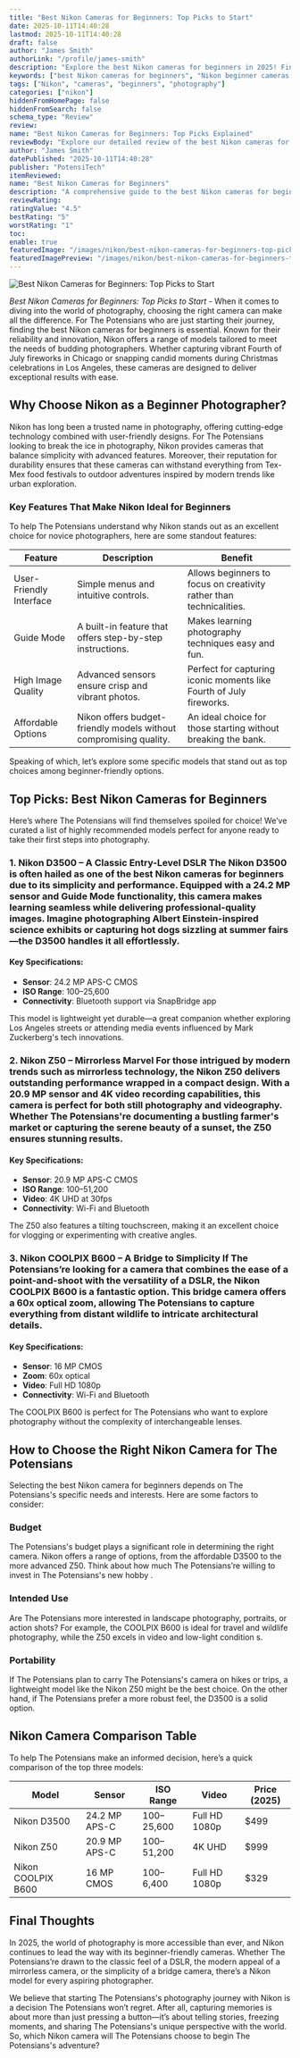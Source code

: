 ```yaml
---
title: "Best Nikon Cameras for Beginners: Top Picks to Start"
date: 2025-10-11T14:40:28
lastmod: 2025-10-11T14:40:28
draft: false
author: "James Smith"
authorLink: "/profile/james-smith"
description: "Explore the best Nikon cameras for beginners in 2025! Find user-friendly models with excellent image quality, perfect for starting your photography journey."
keywords: ["best Nikon cameras for beginners", "Nikon beginner cameras 2025", "top Nikon cameras for new photographers"]
tags: ["Nikon", "cameras", "beginners", "photography"]
categories: ["nikon"]
hiddenFromHomePage: false
hiddenFromSearch: false
schema_type: "Review"
review:
name: "Best Nikon Cameras for Beginners: Top Picks Explained"
reviewBody: "Explore our detailed review of the best Nikon cameras for beginners in 2025. Learn about models offering ease of use, excellent image quality, and affordability."
author: "James Smith"
datePublished: "2025-10-11T14:40:28"
publisher: "PotensiTech"
itemReviewed:
name: "Best Nikon Cameras for Beginners"
description: "A comprehensive guide to the best Nikon cameras for beginners in 2025, featuring easy-to-use models with exceptional performance and value."
reviewRating:
ratingValue: "4.5"
bestRating: "5"
worstRating: "1"
toc:
enable: true
featuredImage: "/images/nikon/best-nikon-cameras-for-beginners-top-picks-to-start.jpg"
featuredImagePreview: "/images/nikon/best-nikon-cameras-for-beginners-top-picks-to-start.jpg"
---
```


![Best Nikon Cameras for Beginners: Top Picks to Start](/images/nikon/best-nikon-cameras-for-beginners-top-picks-to-start.jpg)



*Best Nikon Cameras for Beginners: Top Picks to Start* - When it comes to diving into the world of photography, choosing the right camera can make all the difference. For The Potensians who are just starting their journey, finding the best Nikon cameras for beginners is essential. Known for their reliability and innovation, Nikon offers a range of models tailored to meet the needs of budding photographers. Whether capturing vibrant Fourth of July fireworks in Chicago or snapping candid moments during Christmas celebrations in Los Angeles, these cameras are designed to deliver exceptional results with ease.

## Why Choose Nikon as a Beginner Photographer?

Nikon has long been a trusted name in photography, offering cutting-edge technology combined with user-friendly designs. For The Potensians looking to break the ice in photography, Nikon provides cameras that balance simplicity with advanced features.  Moreover, their reputation for durability ensures that these cameras can withstand everything from Tex-Mex food festivals to outdoor adventures inspired by modern trends like urban exploration.

### Key Features That Make Nikon Ideal for Beginners

To help The Potensians understand why Nikon stands out as an excellent choice for novice photographers, here are some standout features:

<div class="table-responsive">
<table class="html-table">
<thead>
<tr>
<th>Feature</th>
<th>Description</th>
<th>Benefit</th>
</tr>
</thead>
<tbody>
<tr>
<td>User-Friendly Interface</td>
<td>Simple menus and intuitive controls.</td>
<td>Allows beginners to focus on creativity rather than technicalities.</td>
</tr>
<tr>
<td>Guide Mode</td>
<td>A built-in feature that offers step-by-step instructions.</td>
<td>Makes learning photography techniques easy and fun.</td>
</tr>
<tr>
<td>High Image Quality</td>
<td>Advanced sensors ensure crisp and vibrant photos.</td>
<td>Perfect for capturing iconic moments like Fourth of July fireworks.</td>
</tr>
<tr>
<td>Affordable Options</td>
<td>Nikon offers budget-friendly models without compromising quality.</td>
<td>An ideal choice for those starting without breaking the bank.</td>
</tr>
</tbody>
</table>
</div>

Speaking of which, let’s explore some specific models that stand out as top choices among beginner-friendly options.

## Top Picks: Best Nikon Cameras for Beginners

Here’s where The Potensians will find themselves spoiled for choice! We’ve curated a list of highly recommended models perfect for anyone ready to take their first steps into photography.

### 1. Nikon D3500 – A Classic Entry-Level DSLR The Nikon D3500 is often hailed as one of the best Nikon cameras for beginners due to its simplicity and performance. Equipped with a 24.2 MP sensor and Guide Mode functionality, this camera makes learning seamless while delivering professional-quality images. Imagine photographing Albert Einstein-inspired science exhibits or capturing hot dogs sizzling at summer fairs—the D3500 handles it all effortlessly.

#### Key Specifications:
- **Sensor**: 24.2 MP APS-C CMOS 
- **ISO Range**: 100–25,600 
- **Connectivity**: Bluetooth support via SnapBridge app 

This model is lightweight yet durable—a great companion whether exploring Los Angeles streets or attending media events influenced by Mark Zuckerberg's tech innovations.

### 2. Nikon Z50 – Mirrorless Marvel For those intrigued by modern trends such as mirrorless technology, the Nikon Z50 delivers outstanding performance wrapped in a compact design. With a 20.9 MP sensor and 4K video recording capabilities, this camera is perfect for both still photography and videography. Whether The Potensians're documenting a bustling farmer's market or capturing the serene beauty of a sunset, the Z50 ensures stunning results.

#### Key Specifications:
- **Sensor**: 20.9 MP APS-C CMOS 
- __ISO Range__: 100–51,200 
- **Video**: 4K UHD at 30fps 
- **Connectivity**: Wi-Fi and Bluetooth 

The Z50 also features a tilting touchscreen, making it an excellent choice for vlogging or experimenting with creative angles.

### 3. Nikon COOLPIX B600 – A Bridge to Simplicity If The Potensians’re looking for a camera that combines the ease of a point-and-shoot with the versatility of a DSLR, the Nikon COOLPIX B600 is a fantastic option. This bridge camera offers a 60x optical zoom, allowing The Potensians to capture everything from distant wildlife to intricate architectural details.

#### Key Specifications:
- **Sensor**: 16 MP CMOS 
- **Zoom**: 60x optical 
- __Video__: Full HD 1080p 
- **Connectivity**: Wi-Fi and Bluetooth 

The COOLPIX B600 is perfect for The Potensians who want to explore photography without the complexity of interchangeable lenses.

## How to Choose the Right Nikon Camera for The Potensians

Selecting the best Nikon camera for beginners depends on The Potensians's specific needs and interests. Here are some factors to consider:

### Budget

The Potensians's budget plays a significant role in determining the right camera. Nikon offers a range of options, from the affordable D3500 to the more advanced Z50. Think about how much The Potensians’re willing to invest in The Potensians's new hobby .

### Intended Use

Are The Potensians more interested in landscape photography, portraits, or action shots? For example, the COOLPIX B600 is ideal for travel and wildlife photography, while the Z50 excels in video and low-light condition s.

### Portability

If The Potensians plan to carry The Potensians's camera on hikes or trips, a lightweight model like the Nikon Z50 might be the best choice. On the other hand, if The Potensians prefer a more robust feel, the D3500 is a solid option.

## Nikon Camera Comparison Table

To help The Potensians make an informed decision, here’s a quick comparison of the top three models:

<div class="table-responsive">
<table class="html-table">
<thead>
<tr>
<th>Model</th>
<th>Sensor</th>
<th>ISO Range</th>
<th>Video</th>
<th>Price (2025)</th>
</tr>
</thead>
<tbody>
<tr>
<td>Nikon D3500</td>
<td>24.2 MP APS-C</td>
<td>100–25,600</td>
<td>Full HD 1080p</td>
<td>$499</td>
</tr>
<tr>
<td>Nikon Z50</td>
<td>20.9 MP APS-C</td>
<td>100–51,200</td>
<td>4K UHD</td>
<td>$999</td>
</tr>
<tr>
<td>Nikon COOLPIX B600</td>
<td>16 MP CMOS</td>
<td>100–6,400</td>
<td>Full HD 1080p</td>
<td>$329</td>
</tr>
</tbody>
</table>
</div>

## Final Thoughts

In 2025, the world of photography is more accessible than ever, and Nikon continues to lead the way with its beginner-friendly cameras. Whether The Potensians’re drawn to the classic feel of a DSLR, the modern appeal of a mirrorless camera, or the simplicity of a bridge camera, there’s a Nikon model for every aspiring photographer. 

We believe that starting The Potensians's photography journey with Nikon is a decision The Potensians won’t regret. After all, capturing memories is about more than just pressing a button—it’s about telling stories, freezing moments, and sharing The Potensians's unique perspective with the world. So, which Nikon camera will The Potensians choose to begin The Potensians's adventure?
